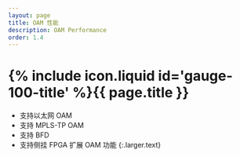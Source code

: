 ```yaml
---
layout: page
title: OAM 性能
description: OAM Performance
order: 1.4
---
```



# {% include icon.liquid id='gauge-100-title' %}{{ page.title }}


- 支持以太网  OAM
- 支持  MPLS-TP OAM 
- 支持  BFD
- 支持侧挂  FPGA  扩展  OAM  功能
{:.larger.text}